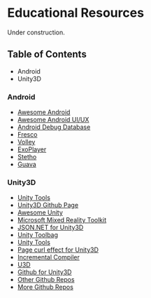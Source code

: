 # Educational Resources
Under construction.

## Table of Contents
* Android
* Unity3D

### Android
* [Awesome Android](https://github.com/yongjhih/awesome-android-awesomeness "Awesome Android Github's Page")
* [Awesome Android UI/UX](https://github.com/wasabeef/awesome-android-ui "Awesome Android UI/UX Github's Page")
* [Android Debug Database](https://github.com/amitshekhariitbhu/Android-Debug-Database "Android Debug Database Github's Page")
* [Fresco](https://github.com/facebook/fresco "Facebook's Fresco Android Library Github Page")
* [Volley](https://github.com/google/volley "Google's Android Volley Library Github Page")
* [ExoPlayer](https://github.com/google/ExoPlayer "ExoPlayer Github's Page")
* [Stetho](https://github.com/facebook/stetho "Facebook's Stetho Github Page")
* [Guava](https://github.com/google/guava "Google Core Libraries for Java Github's Page")

### Unity3D
* [Unity Tools](https://github.com/NoxHarmonium/unity-tools "Scripting Toolkit Github's Page")
* [Unity3D Github Page](https://github.com/Unity-Technologies "Unity3D Github Page")
* [Awesome Unity](https://github.com/RyanNielson/awesome-unity "Awesome Unity Github Page")
* [Microsoft Mixed Reality Toolkit](https://github.com/Microsoft/MixedRealityToolkit-Unity "Microsoft Mixed Reality Toolkit Github Page")
* [JSON.NET for Unity3D](https://github.com/SaladLab/Json.Net.Unity3D "JSON.NET.Unity3D Github's Page")
* [Unity Toolbag](https://github.com/nickgravelyn/UnityToolbag "Unity Toolbag Github's Page")
* [Unity Tools](https://github.com/kode80/UnityTools "Unity Tools Github's Page")
* [Page curl effect for Unity3D](https://github.com/Dandarawy/Unity3DBookPageCurl "Page curl effect for Unity3D Github Page")
* [Incremental Compiler](https://github.com/SaladLab/Unity3D.IncrementalCompiler "Incremental Compiler Github's Page")
* [U3D](https://github.com/DragonBox/u3d "Cross-platform Unity3D tools")
* [Github for Unity3D](https://unity.github.com/ "Github plugin for Unity3d")
* [Other Github Repos](https://forum.unity.com/threads/useful-github-repos-for-unity.258224/ "Other Github Repos")
* [More Github Repos](https://unitycoder.com/blog/2016/03/08/best-unity-github-repositories/ "More Github Repos")


